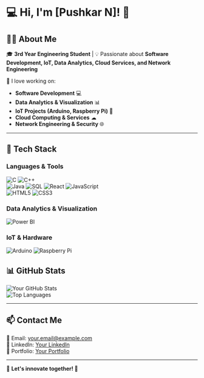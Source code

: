 # 💻 Hi, I'm [Pushkar N]! 🚀



## 👨‍🎓 About Me  
🎓 **3rd Year Engineering Student** | 💡 Passionate about **Software Development, IoT, Data Analytics, Cloud Services, and Network Engineering**  

🚀 I love working on:  
- **Software Development** 💻  
- **Data Analytics & Visualization** 📊  
- **IoT Projects (Arduino, Raspberry Pi)** 🔌  
- **Cloud Computing & Services** ☁  
- **Network Engineering & Security** 🌐  

---

## 🔧 Tech Stack  
### **Languages & Tools**  
![C](https://img.shields.io/badge/-C-00599C?style=flat&logo=c&logoColor=white)          ![C++](https://img.shields.io/badge/-C++-00599C?style=flat&logo=c%2B%2B&logoColor=white)  
![Java](https://img.shields.io/badge/-Java-007396?style=flat&logo=java&logoColor=white)          ![SQL](https://img.shields.io/badge/-SQL-4479A1?style=flat&logo=sqlite&logoColor=white) 
![React](https://img.shields.io/badge/-React-61DAFB?style=flat&logo=react&logoColor=black)              ![JavaScript](https://img.shields.io/badge/-JavaScript-F7DF1E?style=flat&logo=javascript&logoColor=black)  
![HTML5](https://img.shields.io/badge/-HTML5-E34F26?style=flat&logo=html5&logoColor=white)             ![CSS3](https://img.shields.io/badge/-CSS3-1572B6?style=flat&logo=css3&logoColor=white)  

### **Data Analytics & Visualization**  
![Power BI](https://img.shields.io/badge/-PowerBI-F2C811?style=flat&logo=powerbi&logoColor=black)  


### **IoT & Hardware**  
![Arduino](https://img.shields.io/badge/-Arduino-00979D?style=flat&logo=arduino&logoColor=white)     ![Raspberry Pi](https://img.shields.io/badge/-RaspberryPi-C51A4A?style=flat&logo=raspberrypi&logoColor=white)  


## 📊 GitHub Stats  
![Your GitHub Stats](https://github-readme-stats.vercel.app/api?username=Pnarayan-3&show_icons=true&theme=radical)  
![Top Languages](https://github-readme-stats.vercel.app/api/top-langs/?username=Pnarayan-3&layout=compact&theme=radical)  

---

## 📫 Contact Me  
📧 Email: your.email@example.com  
💼 LinkedIn: [Your LinkedIn](https://www.linkedin.com/in/your-profile/)  
🔗 Portfolio: [Your Portfolio](https://yourportfolio.com/)  

---

🌟 **Let's innovate together! 🚀**  

